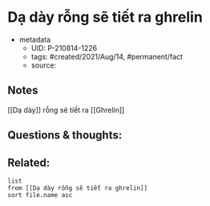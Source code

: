 ---
---

# Dạ dày rỗng sẽ tiết ra ghrelin

- metadata
	- UID: P-210814-1226
	- tags: #created/2021/Aug/14, #permanent/fact 
	- source: 

## Notes
[[Dạ dày]] rỗng sẽ tiết ra [[Ghrelin]]

## Questions & thoughts:

## Related:
```dataview
list
from [[Dạ dày rỗng sẽ tiết ra ghrelin]]
sort file.name asc
```

